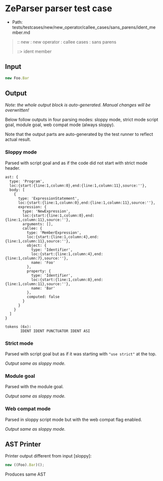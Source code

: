 # ZeParser parser test case

- Path: tests/testcases/new/new_operator/callee_cases/sans_parens/ident_member.md

> :: new : new operator : callee cases : sans parens
>
> ::> ident member

## Input

`````js
new Foo.Bar
`````

## Output

_Note: the whole output block is auto-generated. Manual changes will be overwritten!_

Below follow outputs in four parsing modes: sloppy mode, strict mode script goal, module goal, web compat mode (always sloppy).

Note that the output parts are auto-generated by the test runner to reflect actual result.

### Sloppy mode

Parsed with script goal and as if the code did not start with strict mode header.

`````
ast: {
  type: 'Program',
  loc:{start:{line:1,column:0},end:{line:1,column:11},source:''},
  body: [
    {
      type: 'ExpressionStatement',
      loc:{start:{line:1,column:0},end:{line:1,column:11},source:''},
      expression: {
        type: 'NewExpression',
        loc:{start:{line:1,column:0},end:{line:1,column:11},source:''},
        arguments: [],
        callee: {
          type: 'MemberExpression',
          loc:{start:{line:1,column:4},end:{line:1,column:11},source:''},
          object: {
            type: 'Identifier',
            loc:{start:{line:1,column:4},end:{line:1,column:7},source:''},
            name: 'Foo'
          },
          property: {
            type: 'Identifier',
            loc:{start:{line:1,column:8},end:{line:1,column:11},source:''},
            name: 'Bar'
          },
          computed: false
        }
      }
    }
  ]
}

tokens (6x):
       IDENT IDENT PUNCTUATOR IDENT ASI
`````

### Strict mode

Parsed with script goal but as if it was starting with `"use strict"` at the top.

_Output same as sloppy mode._

### Module goal

Parsed with the module goal.

_Output same as sloppy mode._

### Web compat mode

Parsed in sloppy script mode but with the web compat flag enabled.

_Output same as sloppy mode._

## AST Printer

Printer output different from input [sloppy]:

````js
new ((Foo).Bar)();
````

Produces same AST
